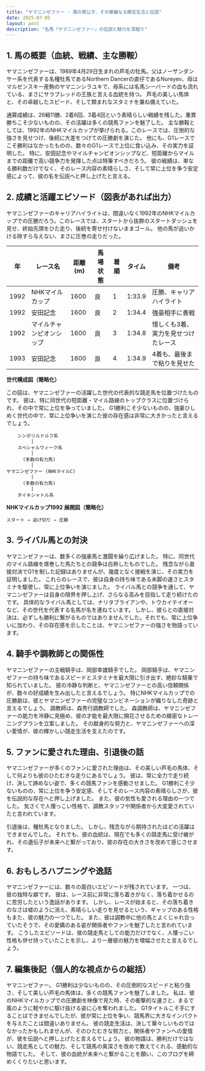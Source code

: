 ```yaml
---
title: "ヤマニンゼファー - 風の貴公子、その華麗なる競走生活と伝説"
date: 2025-07-05
layout: post
description: "名馬『ヤマニンゼファー』の伝説と魅力を深堀り"
---
```


## 1. 馬の概要（血統、戦績、主な勝鞍）

ヤマニンゼファーは、1989年4月29日生まれの芦毛の牡馬。父はノーザンダンサー系を代表する名種牡馬であるNorthern Dancerの直仔であるNureyev、母はマルゼンスキー産駒のヤマニンシラユキで、母系には名馬シーバードの血も流れている、まさにサラブレッドの王族と言える血統を持つ。  芦毛の美しい馬体と、その卓越したスピード、そして類まれなスタミナを兼ね備えていた。

通算成績は、26戦11勝、2着6回、3着4回という素晴らしい戦績を残した。重賞勝ちこそ少ないものの、その活躍は多くの競馬ファンを魅了した。  主な勝鞍としては、1992年のNHKマイルカップが挙げられる。このレースでは、圧倒的な強さを見せつけ、後続に大差をつけての圧勝劇を演じた。  他にも、G1レースでこそ勝利はなかったものの、数々のG1レースで上位に食い込み、その実力を証明した。  特に、安田記念やマイルチャンピオンシップなど、短距離からマイルまでの距離で高い競争力を発揮した点は特筆すべきだろう。  彼の戦績は、単なる勝利数だけでなく、そのレース内容の素晴らしさ、そして常に上位を争う安定感によって、彼の名を伝説へと押し上げたと言える。


## 2. 成績と活躍エピソード（図表があれば出力）

ヤマニンゼファーのキャリアハイライトは、間違いなく1992年のNHKマイルカップでの圧勝だろう。このレースでは、スタートから抜群のスタートダッシュを見せ、終始先頭をひた走り、後続を寄せ付けないままゴール。  他の馬が追いかける隙すら与えない、まさに圧巻の走りだった。

| 年 | レース名          | 距離(m) | 馬場状態 | 着順 | タイム       | 備考                               |
|---|-----------------|-----------|-----------|-----|-------------|------------------------------------|
| 1992 | NHKマイルカップ    | 1600     | 良       | 1   | 1:33.9      | 圧勝、キャリアハイライト             |
| 1992 | 安田記念          | 1600     | 良       | 2   | 1:34.4      | 強豪相手に善戦                        |
| 1992 | マイルチャンピオンシップ | 1600     | 良       | 3   | 1:34.8      | 惜しくも3着、実力を見せつけたレース |
| 1993 | 安田記念          | 1600     | 良       | 4   | 1:34.9      | 4着も、最後まで粘りを見せた          |


**世代構成図（簡略化）**

この図は、ヤマニンゼファーの活躍した世代の代表的な競走馬を位置づけたものです。  彼は、特に同世代の短距離・マイル路線のトップクラスに位置づけられ、その中で常に上位を争っていました。 G1勝利こそ少ないものの、強豪ひしめく世代の中で、常に上位争いを演じた彼の存在感は非常に大きかったと言えるでしょう。

```
    シンボリルドルフ系
         |
    スペシャルウィーク系
         |
      (多数の有力馬)
         |
ヤマニンゼファー (NHKマイルC)
         |
      (多数の有力馬)
         |
    タイキシャトル系
```

**NHKマイルカップ1992 展開図（簡略化）**

```
スタート → 逃げ切り → 圧勝
```


## 3. ライバル馬との対決

ヤマニンゼファーは、数多くの強豪馬と激闘を繰り広げました。 特に、同世代のマイル路線を席巻した馬たちとの競争は白熱したものでした。  残念ながら直接対決でG1を制した記録はありませんが、幾度となく接戦を演じ、その実力を証明しました。  これらのレースで、彼は自身の持ち味である末脚の速さとスタミナを駆使し、常に上位争いを演じました。  ライバル馬との競争を通して、ヤマニンゼファーは自身の限界を押し上げ、さらなる高みを目指して走り続けたのです。  具体的なライバル馬としては、ナリタブライアンや、トウカイテイオーなど、その世代を代表する名馬が名を連ねています。  しかし、彼らとの直接対決は、必ずしも勝利に繋がるものではありませんでした。それでも、常に上位争いに加わり、その存在感を示したことは、ヤマニンゼファーの強さを物語っています。


## 4. 騎手や調教師との関係性

ヤマニンゼファーの主戦騎手は、岡部幸雄騎手でした。  岡部騎手は、ヤマニンゼファーの持ち味であるスピードとスタミナを最大限に引き出す、絶妙な騎乗で知られていました。  彼の冷静な判断と、ヤマニンゼファーとの高い信頼関係が、数々の好成績を生み出したと言えるでしょう。  特にNHKマイルカップでの圧勝劇は、彼とヤマニンゼファーの完璧なコンビネーションが織りなした奇跡と言えるでしょう。  調教師は、森秀行調教師でした。  森調教師は、ヤマニンゼファーの能力を冷静に見極め、彼の才能を最大限に開花させるための緻密なトレーニングプランを立案しました。  その献身的な努力と、ヤマニンゼファーへの深い愛情が、彼の輝かしい競走生活を支えたのです。


## 5. ファンに愛された理由、引退後の話

ヤマニンゼファーが多くのファンに愛された理由は、その美しい芦毛の馬体、そして何よりも彼のひたむきな走りにあるでしょう。  彼は、常に全力で走り続け、決して諦めない姿で、多くの競馬ファンを感動させました。  G1勝利こそ少ないものの、常に上位を争う安定感、そしてそのレース内容の素晴らしさが、彼を伝説的な存在へと押し上げました。  また、彼の気性も愛される理由の一つでした。  気さくで人懐っこい性格で、調教スタッフや関係者から大変愛されていたと言われています。

引退後は、種牡馬となりました。  しかし、残念ながら期待されたほどの活躍はできませんでした。  それでも、彼の血統は、現在でも多くの競走馬に受け継がれ、その遺伝子が未来へと繋がっており、彼の存在の大きさを改めて感じさせます。


## 6. おもしろハプニングや逸話

ヤマニンゼファーには、数々の面白いエピソードが残されています。  一つは、彼の独特な癖です。  彼は、レース前に非常に落ち着きがなく、落ち着かせるのに苦労したという逸話があります。  しかし、レースが始まると、その落ち着きのなさは嘘のように消え、素晴らしい走りを見せるという、ギャップのある性格もまた、彼の魅力の一つでした。  また、彼は調教中に他の馬とよくじゃれ合っていたそうで、その愛嬌のある姿が関係者やファンを魅了したと言われています。  こうしたエピソードは、彼の競走馬としての能力だけでなく、人懐っこい性格も併せ持っていたことを示し、より一層彼の魅力を増幅させたと言えるでしょう。


## 7. 編集後記（個人的な視点からの総括）

ヤマニンゼファー。  G1勝利は少ないものの、その圧倒的なスピードと粘り強さ、そして美しい芦毛の馬体は、多くの競馬ファンを魅了しました。  私は、彼のNHKマイルカップでの圧勝劇を映像で見た時、その衝撃的な速さと、まるで風のように軽やかに駆け抜ける姿に心を奪われました。  G1タイトルこそ手にすることはできませんでしたが、彼が常に上位を争い、競馬界に大きなインパクトを与えたことは間違いありません。  彼の競走生活は、決して華々しいものではなかったかもしれませんが、そのひたむきな努力と、関係者やファンへの愛情が、彼を伝説へと押し上げたと言えるでしょう。  彼の物語は、勝利だけではない、競走馬としての魅力、そして競馬の奥深さを改めて教えてくれる、感動的な物語でした。  そして、彼の血統が未来へと繋がることを願い、このブログを締めくくりたいと思います。
